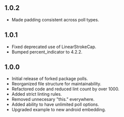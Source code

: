 ## 1.0.2

* Made padding consistent across poll types. 

## 1.0.1

* Fixed deprecated use of LinearStrokeCap.
* Bumped percent_indicator to 4.2.2.

## 1.0.0

* Initial release of forked package polls.
* Reorganized file structure for maintainability.
* Refactored code and reduced lint count by over 1000. 
* Added strict linting rules.
* Removed unnecesary "this." everywhere.
* Added ability to have unlimited poll options.
* Upgraded example to new android embedding.